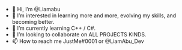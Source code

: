- 👋 Hi, I’m @Liamabu
- 👀 I’m interested in learning more and more, evolving my skills, and becoming better.
- 🌱 I’m currently learning C++ / C#.
- 💞️ I’m looking to collaborate on ALL PROJECTS KINDS.
- 📫 How to reach me JustMe#0001 or @LiamAbu_Dev

<!---
Liamabu/Liamabu is a ✨ special ✨ repository because its `README.md` (this file) appears on your GitHub profile.
You can click the Preview link to take a look at your changes.
--->
